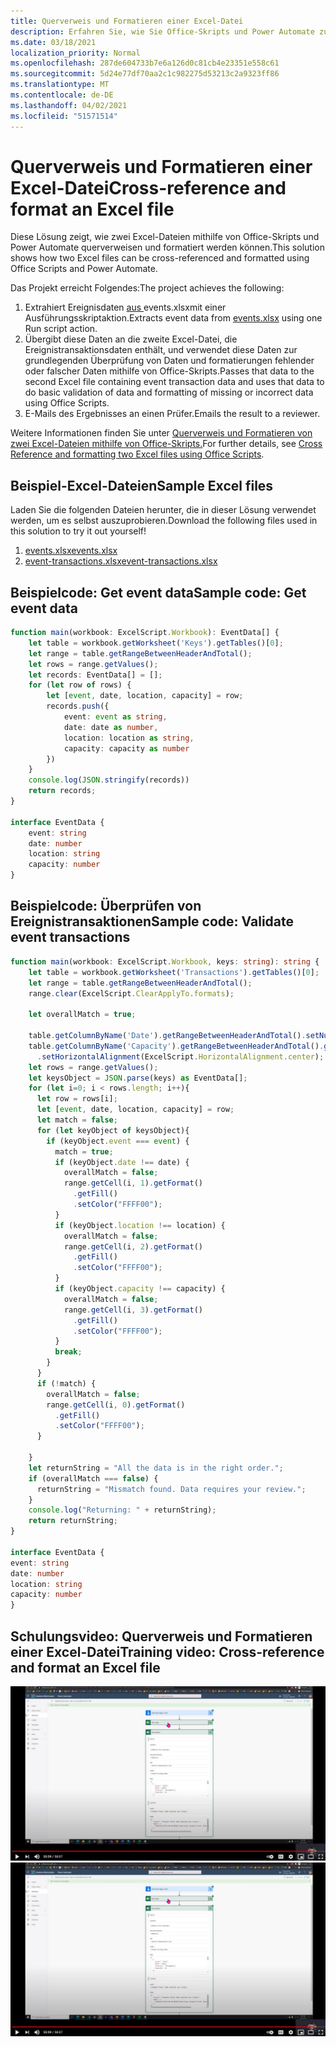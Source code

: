 ```yaml
---
title: Querverweis und Formatieren einer Excel-Datei
description: Erfahren Sie, wie Sie Office-Skripts und Power Automate zum Querverweisen und Formatieren einer Excel-Datei verwenden.
ms.date: 03/18/2021
localization_priority: Normal
ms.openlocfilehash: 287de604733b7e6a126d0c81cb4e23351e558c61
ms.sourcegitcommit: 5d24e77df70aa2c1c982275d53213c2a9323ff86
ms.translationtype: MT
ms.contentlocale: de-DE
ms.lasthandoff: 04/02/2021
ms.locfileid: "51571514"
---
```

# <a name="cross-reference-and-format-an-excel-file"></a><span data-ttu-id="80c37-103">Querverweis und Formatieren einer Excel-Datei</span><span class="sxs-lookup"><span data-stu-id="80c37-103">Cross-reference and format an Excel file</span></span>

<span data-ttu-id="80c37-104">Diese Lösung zeigt, wie zwei Excel-Dateien mithilfe von Office-Skripts und Power Automate querverweisen und formatiert werden können.</span><span class="sxs-lookup"><span data-stu-id="80c37-104">This solution shows how two Excel files can be cross-referenced and formatted using Office Scripts and Power Automate.</span></span>

<span data-ttu-id="80c37-105">Das Projekt erreicht Folgendes:</span><span class="sxs-lookup"><span data-stu-id="80c37-105">The project achieves the following:</span></span>

1. <span data-ttu-id="80c37-106">Extrahiert Ereignisdaten <a href="events.xlsx"> aus </a>events.xlsxmit einer Ausführungsskriptaktion.</span><span class="sxs-lookup"><span data-stu-id="80c37-106">Extracts event data from <a href="events.xlsx">events.xlsx</a> using one Run script action.</span></span>
1. <span data-ttu-id="80c37-107">Übergibt diese Daten an die zweite Excel-Datei, die Ereignistransaktionsdaten enthält, und verwendet diese Daten zur grundlegenden Überprüfung von Daten und formatierungen fehlender oder falscher Daten mithilfe von Office-Skripts.</span><span class="sxs-lookup"><span data-stu-id="80c37-107">Passes that data to the second Excel file containing event transaction data and uses that data to do basic validation of data and formatting of missing or incorrect data using Office Scripts.</span></span>
1. <span data-ttu-id="80c37-108">E-Mails des Ergebnisses an einen Prüfer.</span><span class="sxs-lookup"><span data-stu-id="80c37-108">Emails the result to a reviewer.</span></span>

<span data-ttu-id="80c37-109">Weitere Informationen finden Sie unter [Querverweis und Formatieren von zwei Excel-Dateien mithilfe von Office-Skripts.](https://powerusers.microsoft.com/t5/Power-Automate-Cookbook/Cross-Reference-and-formatting-two-Excel-files-using-Office/td-p/728535)</span><span class="sxs-lookup"><span data-stu-id="80c37-109">For further details, see [Cross Reference and formatting two Excel files using Office Scripts](https://powerusers.microsoft.com/t5/Power-Automate-Cookbook/Cross-Reference-and-formatting-two-Excel-files-using-Office/td-p/728535).</span></span>

## <a name="sample-excel-files"></a><span data-ttu-id="80c37-110">Beispiel-Excel-Dateien</span><span class="sxs-lookup"><span data-stu-id="80c37-110">Sample Excel files</span></span>

<span data-ttu-id="80c37-111">Laden Sie die folgenden Dateien herunter, die in dieser Lösung verwendet werden, um es selbst auszuprobieren.</span><span class="sxs-lookup"><span data-stu-id="80c37-111">Download the following files used in this solution to try it out yourself!</span></span>

1. <span data-ttu-id="80c37-112"><a href="events.xlsx">events.xlsx</a></span><span class="sxs-lookup"><span data-stu-id="80c37-112"><a href="events.xlsx">events.xlsx</a></span></span>
1. <span data-ttu-id="80c37-113"><a href="event-transactions.xlsx">event-transactions.xlsx</a></span><span class="sxs-lookup"><span data-stu-id="80c37-113"><a href="event-transactions.xlsx">event-transactions.xlsx</a></span></span>

## <a name="sample-code-get-event-data"></a><span data-ttu-id="80c37-114">Beispielcode: Get event data</span><span class="sxs-lookup"><span data-stu-id="80c37-114">Sample code: Get event data</span></span>

```TypeScript
function main(workbook: ExcelScript.Workbook): EventData[] {
    let table = workbook.getWorksheet('Keys').getTables()[0];
    let range = table.getRangeBetweenHeaderAndTotal();
    let rows = range.getValues();
    let records: EventData[] = [];
    for (let row of rows) {
        let [event, date, location, capacity] = row;
        records.push({
            event: event as string,
            date: date as number, 
            location: location as string,
            capacity: capacity as number
        })
    }
    console.log(JSON.stringify(records))
    return records;
}

interface EventData {
    event: string
    date: number
    location: string
    capacity: number
}
```

## <a name="sample-code-validate-event-transactions"></a><span data-ttu-id="80c37-115">Beispielcode: Überprüfen von Ereignistransaktionen</span><span class="sxs-lookup"><span data-stu-id="80c37-115">Sample code: Validate event transactions</span></span>

```TypeScript
function main(workbook: ExcelScript.Workbook, keys: string): string {
    let table = workbook.getWorksheet('Transactions').getTables()[0];
    let range = table.getRangeBetweenHeaderAndTotal();
    range.clear(ExcelScript.ClearApplyTo.formats);
  
    let overallMatch = true;
  
    table.getColumnByName('Date').getRangeBetweenHeaderAndTotal().setNumberFormatLocal("yyyy-mm-dd;@");
    table.getColumnByName('Capacity').getRangeBetweenHeaderAndTotal().getFormat()
      .setHorizontalAlignment(ExcelScript.HorizontalAlignment.center);
    let rows = range.getValues();
    let keysObject = JSON.parse(keys) as EventData[];
    for (let i=0; i < rows.length; i++){
      let row = rows[i];
      let [event, date, location, capacity] = row;
      let match = false;
      for (let keyObject of keysObject){
        if (keyObject.event === event) {
          match = true;
          if (keyObject.date !== date) {
            overallMatch = false;
            range.getCell(i, 1).getFormat()
              .getFill()
              .setColor("FFFF00");
          }
          if (keyObject.location !== location) {
            overallMatch = false;
            range.getCell(i, 2).getFormat()
              .getFill()
              .setColor("FFFF00");
          }
          if (keyObject.capacity !== capacity) {
            overallMatch = false;
            range.getCell(i, 3).getFormat()
              .getFill()
              .setColor("FFFF00");
          }   
          break;             
        }
      }
      if (!match) {
        overallMatch = false;
        range.getCell(i, 0).getFormat()
          .getFill()
          .setColor("FFFF00");      
      }
  
    }
    let returnString = "All the data is in the right order.";
    if (overallMatch === false) {
      returnString = "Mismatch found. Data requires your review.";
    }
    console.log("Returning: " + returnString);
    return returnString;
}

interface EventData {
event: string
date: number
location: string
capacity: number
}
```

## <a name="training-video-cross-reference-and-format-an-excel-file"></a><span data-ttu-id="80c37-116">Schulungsvideo: Querverweis und Formatieren einer Excel-Datei</span><span class="sxs-lookup"><span data-stu-id="80c37-116">Training video: Cross-reference and format an Excel file</span></span>

<span data-ttu-id="80c37-117">[![Schritt-für-Schritt-Video zum Querverweis und Formatieren einer Excel-Datei ansehen](../../images/cross-ref-tables-vid.jpg)](https://youtu.be/dVwqBf483qo "Schrittweises Video zum Querverweis und Formatieren einer Excel-Datei")</span><span class="sxs-lookup"><span data-stu-id="80c37-117">[![Watch step-by-step video on how to cross-reference and format an Excel file](../../images/cross-ref-tables-vid.jpg)](https://youtu.be/dVwqBf483qo "Step-by-step video on how to cross-reference and format an Excel file")</span></span>
